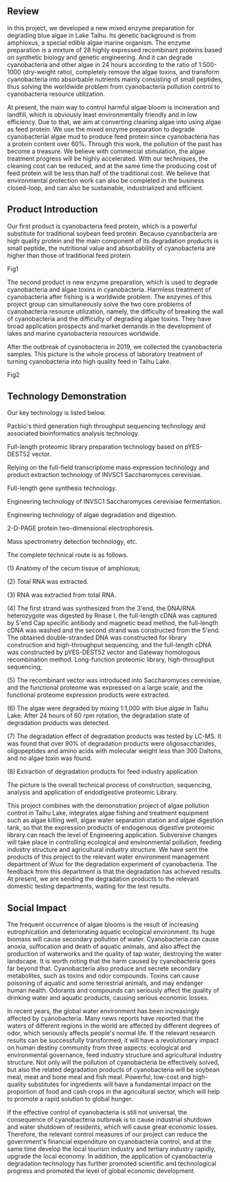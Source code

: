 ## Review

In this project, we developed a new mixed enzyme preparation for degrading blue algae in Lake Taihu. Its genetic background is from amphioxus, a special edible algae marine organism. The enzyme preparation is a mixture of 28 highly expressed recombinant proteins based on synthetic biology and genetic engineering. And it can degrade cyanobacteria and other algae in 24 hours according to the ratio of 1:500-1000 (dry-weight ratio), completely remove the algae toxins, and transform cyanobacteria into absorbable nutrients mainly consisting of small peptides, thus solving the worldwide problem from cyanobacteria pollution control to cyanobacteria resource utilization.

At present, the main way to control harmful algae bloom is incineration and landfill, which is obviously least environmentally friendly and in low efficiency. Due to that, we aim at converting cleaning algae into using algae as feed protein. We use the mixed enzyme preparation to degrade cyanobacterial algae mud to produce feed protein since cyanobacteria has a protein content over 60%. Through this work, the pollution of the past has become a treasure. We believe with commercial stimulation, the algae treatment progress will be highly accelerated. With our techniques, the cleaning cost can be reduced, and at the same time the producing cost of feed protein will be less than half of the traditional cost. We believe that environmental protection work can also be completed in the business closed-loop, and can also be sustainable, industrialized and efficient.
 
## Product Introduction

Our first product is cyanobacteria feed protein, which is a powerful substitute for traditional soybean feed protein. Because cyanobacteria are high quality protein and the main component of its degradation products is small peptide, the nutritional value and absorbability of cyanobacteria are higher than those of traditional feed protein.

Fig1

The second product is new enzyme preparation, which is used to degrade cyanobacteria and algae toxins in cyanobacteria. Harmless treatment of cyanobacteria after fishing is a worldwide problem. The enzymes of this project group can simultaneously solve the two core problems of cyanobacteria resource utilization, namely, the difficulty of breaking the wall of cyanobacteria and the difficulty of degrading algae toxins. They have broad application prospects and market demands in the development of lakes and marine cyanobacteria resources worldwide.

After the outbreak of cyanobacteria in 2019, we collected the cyanobacteria samples. This picture is the whole process of laboratory treatment of turning cyanobacteria into high quality feed in Taihu Lake. 
 
Fig2

## Technology Demonstration

Our key technology is listed below.

Pacbio's third generation high throughput sequencing technology and associated bioinformatics analysis technology.

Full-length proteomic library preparation technology based on pYES-DEST52 vector.

Relying on the full-field transcriptome mass expression technology and product extraction technology of INVSC1 Saccharomyces cerevisiae.

Full-length gene synthesis technology.

Engineering technology of INVSC1 Saccharomyces cerevisiae fermentation.

Engineering technology of algae degradation and digestion.

2-D-PAGE protein two-dimensional electrophoresis.

Mass spectrometry detection technology, etc.

The complete technical route is as follows.

(1) Anatomy of the cecum tissue of amphioxus;

(2) Total RNA was extracted.

(3) RNA was extracted from total RNA.

(4) The first strand was synthesized from the 3'end, the DNA/RNA heterozygote was digested by Rnase I, the full-length cDNA was captured by 5'end Cap specific antibody and magnetic bead method, the full-length cDNA was washed and the second strand was constructed from the 5'end. The obtained double-stranded DNA was constructed for library construction and high-throughput sequencing, and the full-length cDNA was constructed by pYES-DEST52 vector and Gateway homologous recombination method. Long-function proteomic library, high-throughput sequencing;

(5) The recombinant vector was introduced into Saccharomyces cerevisiae, and the functional proteome was expressed on a large scale, and the functional proteome expression products were extracted.

(6) The algae were degraded by mixing 1:1,000 with blue algae in Taihu Lake. After 24 hours of 60 rpm rotation, the degradation state of degradation products was detected.

(7) The degradation effect of degradation products was tested by LC-MS. It was found that over 90% of degradation products were oligosaccharides, oligopeptides and amino acids with molecular weight less than 300 Daltons, and no algae toxin was found.

(8) Extraction of degradation products for feed industry application

The picture is the overall technical process of construction, sequencing, analysis and application of endodigestive proteomic Library. 

This project combines with the demonstration project of algae pollution control in Taihu Lake, integrates algae fishing and treatment equipment such as algae killing well, algae water separation station and algae digestion tank, so that the expression products of endogenous digestive proteomic library can reach the level of Engineering application. Subversive changes will take place in controlling ecological and environmental pollution, feeding industry structure and agricultural industry structure. We have sent the products of this project to the relevant water environment management department of Wuxi for the degradation experiment of cyanobacteria. The feedback from this department is that the degradation has achieved results. At present, we are sending the degradation products to the relevant domestic testing departments, waiting for the test results.

## Social Impact

The frequent occurrence of algae blooms is the result of increasing eutrophication and deteriorating aquatic ecological environment. Its huge biomass will cause secondary pollution of water. Cyanobacteria can cause anoxia, suffocation and death of aquatic animals, and also affect the production of waterworks and the quality of tap water, destroying the water landscape. It is worth noting that the harm caused by cyanobacteria goes far beyond that. Cyanobacteria also produce and secrete secondary metabolites, such as toxins and odor compounds. Toxins can cause poisoning of aquatic and some terrestrial animals, and may endanger human health. Odorants and compounds can seriously affect the quality of drinking water and aquatic products, causing serious economic losses.

In recent years, the global water environment has been increasingly affected by cyanobacteria. Many news reports have reported that the waters of different regions in the world are affected by different degrees of odor, which seriously affects people's normal life. If the relevant research results can be successfully transformed, it will have a revolutionary impact on human destiny community from three aspects: ecological and environmental governance, feed industry structure and agricultural industry structure. Not only will the pollution of cyanobacteria be effectively solved, but also the related degradation products of cyanobacteria will be soybean meal, meat and bone meal and fish meal. Powerful, low-cost and high-quality substitutes for ingredients will have a fundamental impact on the proportion of food and cash crops in the agricultural sector, which will help to promote a rapid solution to global hunger.

If the effective control of cyanobacteria is still not universal, the consequence of cyanobacteria outbreak is to cause industrial shutdown and water shutdown of residents, which will cause great economic losses. Therefore, the relevant control measures of our project can reduce the government's financial expenditure on cyanobacteria control, and at the same time develop the local tourism industry and tertiary industry rapidly, upgrade the local economy. In addition, the application of cyanobacteria degradation technology has further promoted scientific and technological progress and promoted the level of global economic development.
